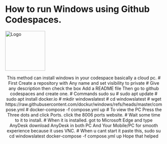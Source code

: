 # How to run Windows using Github Codespaces.
<a href="https://github.com/dockur/windows"><img src="https://github.com/dockur/windows/raw/master/.github/logo.png" title="Logo" style="max-width:100%;" width="128" /></a>
</div>
<div align="center">
This method can install windows in your codespace basically a cloud pc.
#
First Create a repository with Any name and set visibility to private
#
Give any description then check the box Add a README file
Then go to github codespaces and create one.
# Commands
sudo su
#
sudo apt update
#
sudo apt install docker.io
#
mkdir windowslatest
#
cd windowslatest
#
wget https://raw.githubusercontent.com/dockur/windows/refs/heads/master/compose.yml
#
docker-compose -f compose.yml up
#
To view the PC Press the Three dots and click Ports.
click the 8006 ports website.
#
Wait some time to it to install.
#
When it is installed.
got to Microsoft Edge and type AnyDesk
download AnyDesk in both PC And Your Mobile/PC for smooth experience because it uses VNC.
#
When u cant start it paste this,
sudo su
cd windowslatest
docker-compose -f compose.yml up
Hope that helped
